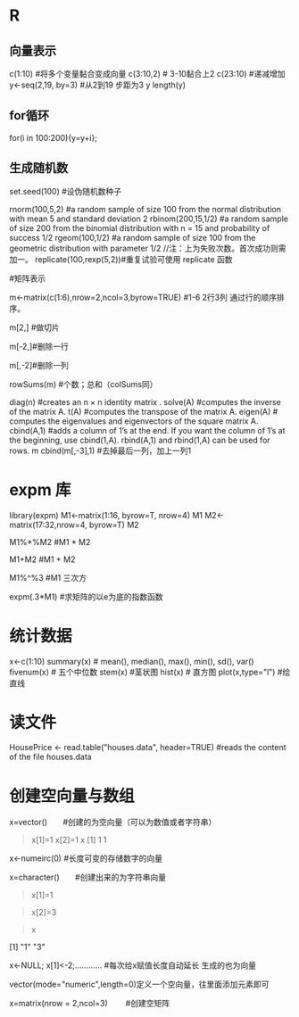 # R

## 向量表示

c(1:10) #将多个变量黏合变成向量
c(3:10,2) # 3-10黏合上2
c(23:10) #递减增加
y<-seq(2,19, by=3) #从2到19 步距为3
y
length(y)


## for循环

for(i in 100:200){y=y+i};


## 生成随机数

set.seed(100) #设伪随机数种子

rnorm(100,5,2) #a random sample of size 100 from the normal distribution with mean 5 and standard deviation 2
rbinom(200,15,1/2) #a random sample of size 200 from the binomial distribution with n = 15 and probability of success 1/2
rgeom(100,1/2) #a random sample of size 100 from the geometric distribution with parameter 1/2
//注：上为失败次数。首次成功则需加一。
replicate(100,rexp(5,2))#重复试验可使用 replicate 函数

#矩阵表示

m<-matrix(c(1:6),nrow=2,ncol=3,byrow=TRUE) #1-6 2行3列 通过行的顺序排序。

m[2,] #做切片

m[-2,]#删除一行

m[,-2]#删除一列

rowSums(m) #个数；总和（colSums同）


diag(n) #creates an n × n identity matrix .
solve(A) #computes the inverse of the matrix A.
t(A) #computes the transpose of the matrix A.
eigen(A) # computes the eigenvalues and eigenvectors of the square matrix A.
cbind(A,1) #adds a column of 1’s at the end. If you want the column of 1’s at the beginning, use cbind(1,A). rbind(A,1) and rbind(1,A) can be used for rows.
m
cbind(m[,-3],1) #去掉最后一列，加上一列1

# expm 库

library(expm)
M1<-matrix(1:16, byrow=T, nrow=4)
M1
M2<-matrix(17:32,nrow=4, byrow=T)
M2

M1%*%M2 #M1 * M2

M1+M2 #M1 + M2

M1%^%3 #M1 三次方

expm(.3*M1) #求矩阵的以e为底的指数函数

# 统计数据 

x<-c(1:10)
summary(x) # mean(), median(), max(), min(), sd(), var()
fivenum(x) # 五个中位数
stem(x) #茎状图
hist(x) # 直方图
plot(x,type="l") #绘直线

# 读文件

HousePrice <- read.table("houses.data", header=TRUE) #reads the content of the file houses.data

#  创建空向量与数组

x=vector()　　#创建的为空向量（可以为数值或者字符串）

> x[1]=1
> x[2]=1
> x
[1] 1 1

x<-numeirc(0)     #长度可变的存储数字的向量

x=character()　　#创建出来的为字符串向量

> x[1]=1

> x[2]=3

> x

[1] "1"  "3"

x<-NULL; x[1]<-2;………… #每次给x赋值长度自动延长 生成的也为向量

vector(mode="numeric",length=0)定义一个空向量，往里面添加元素即可

x=matrix(nrow = 2,ncol=3) 　　#创建空矩阵